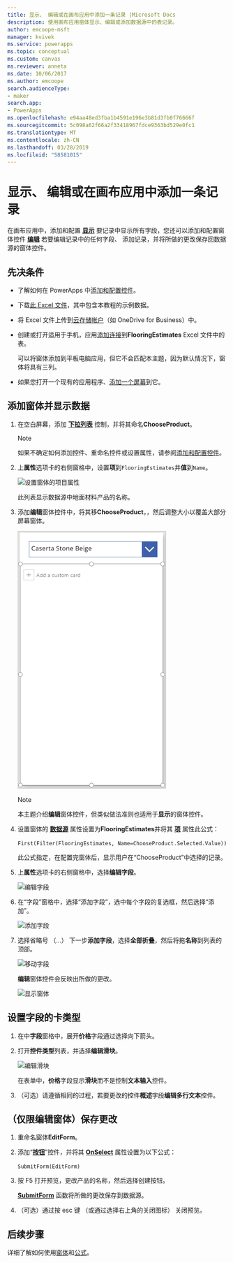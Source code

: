 ```yaml
---
title: 显示、 编辑或在画布应用中添加一条记录 |Microsoft Docs
description: 使用画布应用窗体显示、编辑或添加数据源中的表记录。
author: emcoope-msft
manager: kvivek
ms.service: powerapps
ms.topic: conceptual
ms.custom: canvas
ms.reviewer: anneta
ms.date: 10/06/2017
ms.author: emcoope
search.audienceType:
- maker
search.app:
- PowerApps
ms.openlocfilehash: e94aa48ed3fba1b4591e196e3b81d3fb0f76666f
ms.sourcegitcommit: 5c098a62f66a2f33418967fdce9363bd529e0fc1
ms.translationtype: MT
ms.contentlocale: zh-CN
ms.lasthandoff: 03/28/2019
ms.locfileid: "58581015"
---
```

# <a name="show-edit-or-add-a-record-in-a-canvas-app"></a>显示、 编辑或在画布应用中添加一条记录

在画布应用中，添加和配置 **[显示](controls/control-form-detail.md)** 要记录中显示所有字段，您还可以添加和配置窗体控件 **[编辑](controls/control-form-detail.md)** 若要编辑记录中的任何字段、 添加记录，并将所做的更改保存回数据源的窗体控件。

## <a name="prerequisites"></a>先决条件

- 了解如何在 PowerApps 中[添加和配置控件](add-configure-controls.md)。
- 下载[此 Excel 文件](https://az787822.vo.msecnd.net/documentation/get-started-from-data/FlooringEstimates.xlsx)，其中包含本教程的示例数据。
- 将 Excel 文件上传到[云存储帐户](connections/cloud-storage-blob-connections.md)（如 OneDrive for Business）中。
- 创建或打开适用于手机，应用[添加连接](add-data-connection.md)到**FlooringEstimates** Excel 文件中的表。

    可以将窗体添加到平板电脑应用，但它不会匹配本主题，因为默认情况下，窗体将具有三列。

- 如果您打开一个现有的应用程序、[添加一个屏幕](add-screen-context-variables.md)到它。

## <a name="add-a-form-and-show-data"></a>添加窗体并显示数据
1. 在空白屏幕，添加 **[下拉列表](controls/control-drop-down.md)** 控制，并将其命名**ChooseProduct**。

    > [!NOTE]
   > 如果不确定如何添加控件、重命名控件或设置属性，请参阅[添加和配置控件](add-configure-controls.md)。

1. 上**属性**选项卡的右侧窗格中，设置**项**到`FlooringEstimates`并**值**到`Name`。

    ![设置窗体的项目属性](./media/add-form/items-property.png)

    此列表显示数据源中地面材料产品的名称。

1. 添加**编辑**窗体控件中，将其移**ChooseProduct**，，然后调整大小以覆盖大部分屏幕窗体。

    ![添加表单](./media/add-form/add-a-form.png)

    > [!NOTE]
   > 本主题介绍**编辑**窗体控件，但类似做法准则也适用于**显示**的窗体控件。

1. 设置窗体的 **[数据源](controls/control-form-detail.md)** 属性设置为**FlooringEstimates**并将其 **[项](controls/control-form-detail.md)** 属性此公式：

    `First(Filter(FlooringEstimates, Name=ChooseProduct.Selected.Value))`

   此公式指定，在配置完窗体后，显示用户在“ChooseProduct”中选择的记录。

1. 上**属性**选项卡的右侧窗格中，选择**编辑字段**。

    ![编辑字段](./media/add-form/edit-fields.png)

1. 在“字段”窗格中，选择“添加字段”，选中每个字段的复选框，然后选择“添加”。

    ![添加字段](./media/add-form/add-fields.png)

1. 选择省略号 （...） 下一步**添加字段**，选择**全部折叠**，然后将拖**名称**到列表的顶部。

    ![移动字段](./media/add-form/move-field.png)

    **编辑**窗体控件会反映出所做的更改。

    ![显示窗体](./media/add-form/show-form1.png)

## <a name="set-the-card-type-for-a-field"></a>设置字段的卡类型
1. 在中**字段**窗格中，展开**价格**字段通过选择向下箭头。

1. 打开**控件类型**列表，并选择**编辑滑块**。

    ![编辑滑块](./media/add-form/edit-slider.png)

    在表单中，**价格**字段显示**滑块**而不是控制**文本输入**控件。

1. （可选）请遵循相同的过程，若要更改的控件**概述**字段**编辑多行文本**控件。

## <a name="edit-form-only-save-changes"></a>（仅限编辑窗体）保存更改

1. 重命名窗体**EditForm**。

1. 添加“**[按钮](controls/control-button.md)**”控件，并将其 **[OnSelect](controls/properties-core.md)** 属性设置为以下公式：

   `SubmitForm(EditForm)`

1. 按 F5 打开预览，更改产品的名称，然后选择创建按钮。

    **[SubmitForm](functions/function-form.md)** 函数将所做的更改保存到数据源。

1. （可选）通过按 esc 键 （或通过选择右上角的关闭图标） 关闭预览。

## <a name="next-steps"></a>后续步骤
详细了解如何使用[窗体](working-with-forms.md)和[公式](working-with-formulas.md)。
